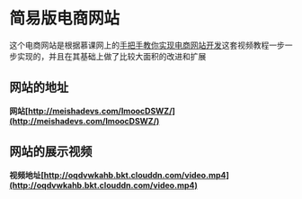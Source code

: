 # 简易版电商网站
这个电商网站是根据慕课网上的[手把手教你实现电商网站开发](http://www.imooc.com/learn/100)这套视频教程一步一步实现的，并且在其基础上做了比较大面积的改进和扩展

## 网站的地址
**网站[http://meishadevs.com/ImoocDSWZ/](http://meishadevs.com/ImoocDSWZ/)**

## 网站的展示视频
**视频地址[http://oqdvwkahb.bkt.clouddn.com/video.mp4](http://oqdvwkahb.bkt.clouddn.com/video.mp4)**

